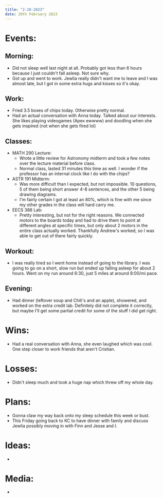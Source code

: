 ```yaml
---
title: "2-20-2023"
date: 20th February 2023
---
```

# Events:
## Morning:
- Did not sleep well last night at all. Probably got less than 6 hours because I just couldn't fall asleep. Not sure why.
- Got up and went to work. Jewlia really didn't want me to leave and I was almost late, but I got in some extra hugs and kisses so it's okay.

## Work:
- Fried 3.5 boxes of chips today. Otherwise pretty normal.
- Had an actual conversation with Anna today. Talked about our interests. She likes playing videogames (Apex ewwww) and doodling when she gets inspired (not when she gets fired lol)

## Classes:
- MATH 290 Lecture:
	- Wrote a little review for Astronomy midterm and took a few notes over the lecture material before class.
	- Normal class, lasted 31 minutes this time as well. I wonder if the professor has an internal clock like I do with the chips?
- ASTR 191 Midterm:
	- Was more difficult than I expected, but not impossible. 10 questions, 5 of them being short answer 4-8 sentences, and the other 5 being drawing diagrams.
	- I'm fairly certain I got at least an 80%, which is fine with me since my other grades in the class will hard carry me.
- EECS 388 Lab:
	- Pretty interesting, but not for the right reasons. We connected motors to the boards today and had to drive them to point at different angles at specific times, but only about 2 motors in the entire class actually worked. Thankfully Andrew's worked, so I was able to get out of there fairly quickly.

## Workout:
- I was really tired so I went home instead of going to the library. I was going to go on a short, slow run but ended up falling asleep for about 2 hours. Went on my run around 6:30, just 5 miles at around 8:00/mi pace.

## Evening:
- Had dinner (leftover soup and Chili's and an apple), showered, and worked on the extra credit lab. Definitely did not complete it correctly, but maybe I'll get some partial credit for some of the stuff I did get right.

# Wins:
- Had a real conversation with Anna, she even laughed which was cool. One step closer to work friends that aren't Cristian.

# Losses:
- Didn't sleep much and took a huge nap which threw off my whole day.

# Plans:
- Gonna claw my way back onto my sleep schedule this week or bust.
- This Friday going back to KC to have dinner with family and discuss Jewlia possibly moving in with Finn and Jesse and I.

# Ideas:
- 

# Media:
- 
